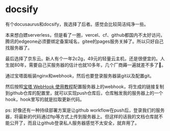 # docsify


有个docusaurus和docsify，我选择了后者。感觉会比较简洁纯净一些。

本来想白嫖serverless，但是看了一圈，vercel、cf、github都国内不太好访问，腾讯的edgeone必须要绑定备案域名，gitee的pages服务关掉了。所以只好自己找服务器了。

最后选择了京东云。新人有个一年2c2g，49元的轻量云主机，还是很便宜的。人生就80年，需要自己买服务器的估计也就10多年，几个厂商薅一遍就差不多了🤣。

通过宝塔面板装nginx和webhook，然后也要登录服务器装git以及配置git。

然后按照[宝塔 WebHook 使用教程](https://xxb.im/2018/11/02/pagoda-webhook-use-tutorial/)配置服务器上的webhook，将生成的链接复制到github仓库的配置里，就可以实现push仓库后，仓库触发我的服务器上的一个hook，hook里写的就是拉取更新代码。

ps: 好像还有一种持续部署方案是让github workflow在push后，登录我们的服务器，将最新的代码通过ftp等方式上传到服务器上。但这样的话我的文档仓库就不能公开了，而且让github登录私人服务器感觉不太安全，就弃用了。
